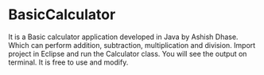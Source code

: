 # BasicCalculator
It is a Basic calculator application developed in Java by Ashish Dhase.
Which can perform addition, subtraction, multiplication and division.
Import project in Eclipse and run the Calculator class.
You will see the output on terminal.
It is free to use and modify.

